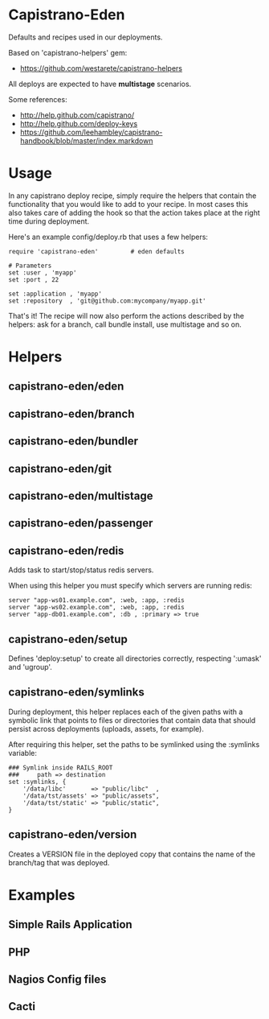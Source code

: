 # Capistrano-Eden

Defaults and recipes used in our deployments.

Based on 'capistrano-helpers' gem:

   * https://github.com/westarete/capistrano-helpers

All deploys are expected to have **multistage** scenarios.

Some references:

   * http://help.github.com/capistrano/
   * http://help.github.com/deploy-keys
   * https://github.com/leehambley/capistrano-handbook/blob/master/index.markdown

# Usage

In any capistrano deploy recipe, simply require the helpers that contain the
functionality that you would like to add to your recipe. In most cases this
also takes care of adding the hook so that the action takes place at the right
time during deployment.

Here's an example config/deploy.rb that uses a few helpers:

    require 'capistrano-eden'         # eden defaults

    # Parameters
    set :user , 'myapp'
    set :port , 22

    set :application , 'myapp'
    set :repository  , 'git@github.com:mycompany/myapp.git'

That's it! The recipe will now also perform the actions described by the
helpers: ask for a branch, call bundle install, use multistage and so on.


# Helpers

## capistrano-eden/eden
## capistrano-eden/branch
## capistrano-eden/bundler
## capistrano-eden/git
## capistrano-eden/multistage
## capistrano-eden/passenger
## capistrano-eden/redis

Adds task to start/stop/status redis servers.

When using this helper you must specify which servers are running redis:

    server "app-ws01.example.com", :web, :app, :redis
    server "app-ws02.example.com", :web, :app, :redis
    server "app-db01.example.com", :db , :primary => true


## capistrano-eden/setup

Defines 'deploy:setup' to create all directories correctly, respecting
':umask' and 'ugroup'.


## capistrano-eden/symlinks

During deployment, this helper replaces each of the given paths with a
symbolic link that points to files or directories that contain data
that should persist across deployments (uploads, assets, for example).

After requiring this helper, set the paths to be symlinked using the
:symlinks variable:

    ### Symlink inside RAILS_ROOT
    ###     path => destination
    set :symlinks, {
        '/data/libc'       => "public/libc"  ,
        '/data/tst/assets' => "public/assets",
        '/data/tst/static' => "public/static",
    }


## capistrano-eden/version

Creates a VERSION file in the deployed copy that contains the name of the
branch/tag that was deployed.


# Examples


## Simple Rails Application
## PHP
## Nagios Config files
## Cacti



